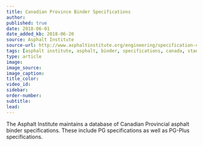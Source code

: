 ```yaml
---
title: Canadian Province Binder Specifications
author:
published: true
date: 2018-06-01
date_added_kb: 2018-06-20
source: Asphalt Institute
source-url: http://www.asphaltinstitute.org/engineering/specification-databases/canadian-province-binder-specifications/
tags: [asphalt institute, asphalt, binder, specifications, canada, standards]
type: article
image:
image_source:
image_caption:
title_color:
video_id:
sidebar:
order-number:
subtitle:
lead:
---
```

The Asphalt Institute maintains a database of Canadian Provincial asphalt binder specifications. These include PG specifications as well as PG-Plus specifications.
